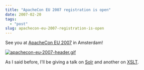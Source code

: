 ```yaml
---
title: "ApacheCon EU 2007 registration is open"
date: 2007-02-20
tags: 
  - "post"
slug: apachecon-eu-2007-registration-is-open
---
```


See you at [ApacheCon EU 2007](http://www.eu.apachecon.com/) in Amsterdam!

[![apachecon-eu-2007-header.gif](http://codeconsult.ch/bertrand/archives/images/apachecon-eu-2007-header.gif)](http://www.eu.apachecon.com/)

As I said before, I'll be giving a talk on [Solr](http://www.eu.apachecon.com/program/talk/34) and another on [XSLT](http://www.eu.apachecon.com/program/talk/84).
